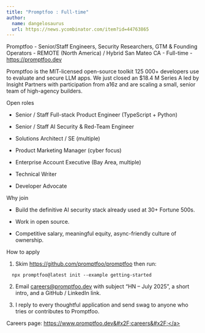 ```yaml
---
title: "Promptfoo : Full-time"
author:
  name: dangelosaurus
  url: https://news.ycombinator.com/item?id=44763865
---
```


<JobNavigation />

Promptfoo - Senior&#x2F;Staff Engineers, Security Researchers, GTM &amp; Founding Operators - REMOTE (North America) &#x2F; Hybrid San Mateo CA - Full-time - <a href="https:&#x2F;&#x2F;promptfoo.dev" rel="nofollow">https:&#x2F;&#x2F;promptfoo.dev</a>

Promptfoo is the MIT-licensed open-source toolkit 125 000+ developers use to evaluate and secure LLM apps. We just closed an $18.4 M Series A led by Insight Partners with participation from a16z and are scaling a small, senior team of high-agency builders.

Open roles

- Senior &#x2F; Staff Full-stack Product Engineer (TypeScript + Python)

- Senior &#x2F; Staff AI Security &amp; Red-Team Engineer

- Solutions Architect &#x2F; SE (multiple)

- Product Marketing Manager (cyber focus)

- Enterprise Account Executive (Bay Area, multiple)

- Technical Writer

- Developer Advocate

Why join

- Build the definitive AI security stack already used at 30+ Fortune 500s.

- Work in open source.

- Competitive salary, meaningful equity, async-friendly culture of ownership.

How to apply

1. Skim <a href="https:&#x2F;&#x2F;github.com&#x2F;promptfoo&#x2F;promptfoo">https:&#x2F;&#x2F;github.com&#x2F;promptfoo&#x2F;promptfoo</a> then run:

<pre><code>  npx promptfoo@latest init --example getting-started
</code></pre>
2. Email careers@promptfoo.dev with subject “HN – July 2025”, a short intro, and a GitHub &#x2F; LinkedIn link.

3. I reply to every thoughtful application and send swag to anyone who tries or contributes to Promptfoo.

Careers page: <a href="https:&#x2F;&#x2F;www.promptfoo.dev&#x2F;careers&#x2F;" rel="nofollow">https:&#x2F;&#x2F;www.promptfoo.dev&#x2F;careers&#x2F;</a>
<JobApplication />
